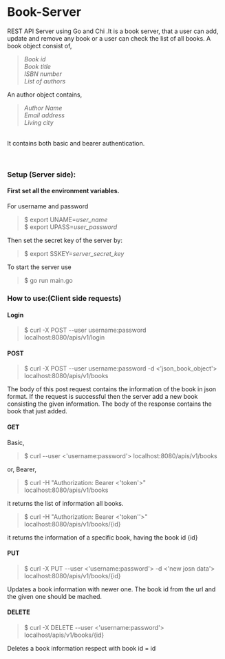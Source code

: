 # Book-Server
REST API Server using Go and Chi .It is a book server, that a user can add, update and remove any book
or a user can check the list of all books. A book object consist of,
<br>
<i>
> Book id<br>
> Book title<br>
> ISBN number<br>
> List of authors<br>
</i>

An author object contains,<br>
<i>
> Author Name<br>
> Email address<br>
> Living city<br>
</i>

<br>It contains both basic
and bearer authentication. <br>

<br>

### Setup (Server side):
#### First set all the environment variables.

For username and password
>$ export UNAME=<i>user_name</i><br>
>$ export UPASS=<i>user_password</i><br>
 
Then set the secret key of the server by: <br>

>$ export SSKEY=<i>server_secret_key </i><br>

To start the server use<br>

>$ go run main.go

### How to use:(Client side requests)
#### Login
>$ curl -X POST --user username:password localhost:8080/apis/v1/login
 

#### POST
>$ curl -X POST --user username:password -d <'json_book_object'> localhost:8080/apis/v1/books<br>

The body of this post request contains the information of the book 
in json format. If the request is successful then the server add a new book
consisting the given information. The body of the response contains the 
book that just added.
#### GET
Basic,
>$ curl --user <'username:password'> localhost:8080/apis/v1/books<br>

or, Bearer,

>$ curl -H "Authorization: Bearer <'token'>" localhost:8080/apis/v1/books


it returns the list of information all books.

>$ curl -H "Authorization: Bearer <'token''>" localhost:8080/apis/v1/books/{id}<br>

it returns the information of a specific book, having the book id {id}
#### PUT
>$ curl -X PUT --user <'username:password'> -d <'new josn data'> localhost:8080/apis/v1/books/{id}<br>

Updates a book information with newer one. The book id from the url and the given one should be mached.

#### DELETE
>$ curl -X DELETE --user <'username:password'> localhost/apis/v1/books/{id}<br>

Deletes a book information respect with book id = id

